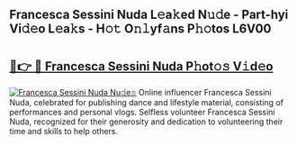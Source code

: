 ## Francesca Sessini Nuda L𝚎a𝚔ed N𝚞𝚍e - Part-hyi Vi𝚍𝚎o L𝚎a𝚔s - H𝚘𝚝 O𝚗𝚕yf𝚊ns P𝚑𝚘tos L6V00

# <h2><a href="http://kfehnx.oniu.top/?m=Francesca+Sessini+Nuda">🔗👉 🔴 Francesca Sessini Nuda P𝚑ot𝚘𝚜 V𝚒d𝚎o</a></h2>

[![Francesca Sessini Nuda Nu𝚍e𝚜](https://i.imgur.com/0qMVB7G.gif)](http://kfehnx.oniu.top/?m=Francesca+Sessini+Nuda)
Online influencer Francesca Sessini Nuda, celebrated for publishing dance and lifestyle material, consisting of performances and personal vlogs. Selfless volunteer Francesca Sessini Nuda, recognized for their generosity and dedication to volunteering their time and skills to help others.  
